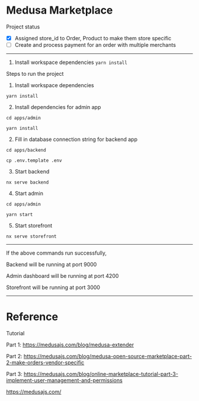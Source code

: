 # Medusa Marketplace

Project status

- [x] Assigned store_id to Order, Product to make them store specific
- [ ] Create and process payment for an order with multiple merchants

----

1. Install workspace dependencies
`yarn install`

Steps to run the project

1. Install workspace dependencies

`yarn install`

2. Install dependencies for admin app

`cd apps/admin`

`yarn install`

2. Fill in database connection string for backend app

`cd apps/backend`

`cp .env.template .env`

3. Start backend

`nx serve backend`

4. Start admin

`cd apps/admin`

`yarn start`

5. Start storefront

`nx serve storefront`

----

If the above commands run successfully,

Backend will be running at port 9000

Admin dashboard will be running at port 4200

Storefront will be running at port 3000

----

# Reference

Tutorial

Part 1: https://medusajs.com/blog/medusa-extender

Part 2: https://medusajs.com/blog/medusa-open-source-marketplace-part-2-make-orders-vendor-specific

Part 3: https://medusajs.com/blog/online-marketplace-tutorial-part-3-implement-user-management-and-permissions

https://medusajs.com/



